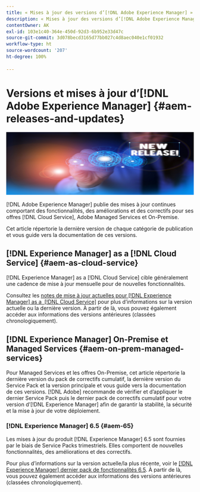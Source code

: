 ```yaml
---
title: « Mises à jour des versions d’[!DNL Adobe Experience Manager] »
description: « Mises à jour des versions d’[!DNL Adobe Experience Manager] »
contentOwner: AK
exl-id: 103e1c40-364e-450d-92d3-6b952e33d47c
source-git-commit: 3d078becd3165d77bb027c4d8aec040e1cf01932
workflow-type: ht
source-wordcount: '207'
ht-degree: 100%

---
```


# Versions et mises à jour d’[!DNL Adobe Experience Manager] {#aem-releases-and-updates}

![[!DNL Experience Manager]Nouvelles versions](assets/new-aem-releases1.jpeg)

[!DNL Adobe Experience Manager] publie des mises à jour continues comportant des fonctionnalités, des améliorations et des correctifs pour ses offres [!DNL Cloud Service], Adobe Managed Services et On-Premise.

Cet article répertorie la dernière version de chaque catégorie de publication et vous guide vers la documentation de ces versions.

## [!DNL Experience Manager] as a [!DNL Cloud Service] {#aem-as-cloud-service}

[!DNL Experience Manager] as a [!DNL Cloud Service] cible généralement une cadence de mise à jour mensuelle pour de nouvelles fonctionnalités.

Consultez les [notes de mise à jour actuelles pour [!DNL Experience Manager] as a  [!DNL Cloud Service]](https://experienceleague.adobe.com/docs/experience-manager-cloud-service/content/release-notes/release-notes/release-notes-current.html?lang=fr) pour plus d’informations sur la version actuelle ou la dernière version. À partir de là, vous pouvez également accéder aux informations des versions antérieures (classées chronologiquement).

## [!DNL Experience Manager] On-Premise et Managed Services {#aem-on-prem-managed-services}

Pour Managed Services et les offres On-Premise, cet article répertorie la dernière version du pack de correctifs cumulatif, la dernière version du Service Pack et la version principale et vous guide vers la documentation de ces versions. [!DNL Adobe] recommande de vérifier et d’appliquer le dernier Service Pack puis le dernier pack de correctifs cumulatif pour votre version d’[!DNL Experience Manager] afin de garantir la stabilité, la sécurité et la mise à jour de votre déploiement.

### [!DNL Experience Manager] 6.5 {#aem-65}

Les mises à jour du produit [!DNL Experience Manager] 6.5 sont fournies par le biais de Service Packs trimestriels. Elles comportent de nouvelles fonctionnalités, des améliorations et des correctifs.

Pour plus d’informations sur la version actuelle/la plus récente, voir le [[!DNL Experience Manager] dernier pack de fonctionnalités 6.5](https://experienceleague.adobe.com/docs/experience-manager-65/release-notes/release-notes.html?lang=fr). À partir de là, vous pouvez également accéder aux informations des versions antérieures (classées chronologiquement).

